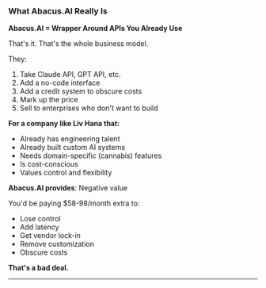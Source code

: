 ### What Abacus.AI Really Is

**Abacus.AI = Wrapper Around APIs You Already Use**

That's it. That's the whole business model.

They:

1. Take Claude API, GPT API, etc.
2. Add a no-code interface
3. Add a credit system to obscure costs
4. Mark up the price
5. Sell to enterprises who don't want to build

**For a company like Liv Hana that:**

- Already has engineering talent
- Already built custom AI systems
- Needs domain-specific (cannabis) features
- Is cost-conscious
- Values control and flexibility

**Abacus.AI provides**: Negative value

You'd be paying $58-98/month extra to:

- Lose control
- Add latency
- Get vendor lock-in
- Remove customization
- Obscure costs

**That's a bad deal.**

---
